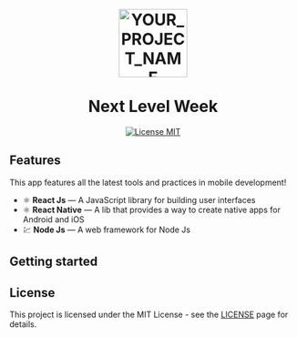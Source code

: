 
<h1 align="center">
<br>
  <img src="YOUR_LOGO_URL" alt="YOUR_PROJECT_NAME" width="120">
<br>
<br>
  Next Level Week
</h1>

<p align="center"></p>

<p align="center">
  <a href="https://opensource.org/licenses/MIT">
    <img src="https://img.shields.io/badge/License-MIT-blue.svg" alt="License MIT">
  </a>
</p>

## Features
[//]: # (Add the features of your project here:)
This app features all the latest tools and practices in mobile development!

- ⚛️ **React Js** — A JavaScript library for building user interfaces
- ⚛️ **React Native** — A lib that provides a way to create native apps for Android and iOS
- 💹 **Node Js** — A web framework for Node Js

## Getting started




## License

This project is licensed under the MIT License - see the [LICENSE](https://opensource.org/licenses/MIT) page for details.
